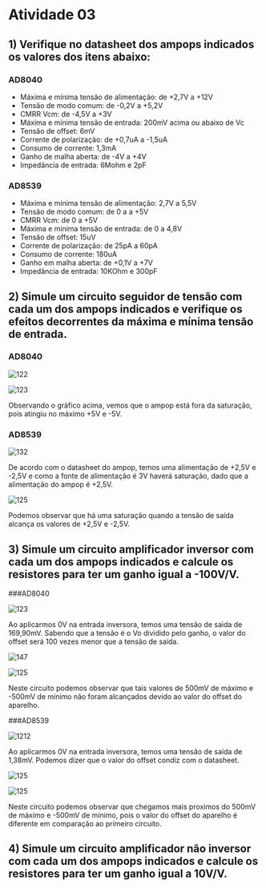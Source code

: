 # Atividade 03

## 1) Verifique no datasheet dos ampops indicados os valores dos itens abaixo:

### AD8040
* Máxima e mínima tensão de alimentação: de +2,7V a +12V
* Tensão de modo comum: de -0,2V a +5,2V
* CMRR Vcm: de -4,5V a +3V
* Máxima e mínima tensão de entrada: 200mV acima ou abaixo de Vc
* Tensão de offset: 6mV
* Corrente de polarização: de +0,7uA a -1,5uA
* Consumo de corrente: 1,3mA
* Ganho de malha aberta: de -4V a +4V
* Impedância de entrada: 6Mohm e 2pF

### AD8539
* Máxima e mínima tensão de alimentação: 2,7V a 5,5V
* Tensão de modo comum: de 0 a a +5V
* CMRR Vcm: de 0 a +5V
* Máxima e mínima tensão de entrada: de 0 a 4,8V
* Tensão de offset: 15uV
* Corrente de polarização: de 25pA a 60pA
* Consumo de corrente: 180uA
* Ganho em malha aberta: de +0,1V a +7V
* Impedância de entrada: 10KOhm e 300pF

## 2) Simule um circuito seguidor de tensão com cada um dos ampops indicados e verifique os efeitos decorrentes da máxima e mínima tensão de entrada.

### AD8040

![122](https://user-images.githubusercontent.com/75050609/109874501-f59d8800-7c4d-11eb-8f86-47581a63e27b.PNG)

![123](https://user-images.githubusercontent.com/75050609/109874838-6a70c200-7c4e-11eb-8729-45cd3c04f78e.PNG)

Observando o gráfico acima, vemos que o ampop está fora da saturação, pois atingiu no máximo +5V e -5V.

### AD8539

![132](https://user-images.githubusercontent.com/75050609/109876108-1d8deb00-7c50-11eb-9874-b54f73ce04ad.PNG)

De acordo com o datasheet do ampop, temos uma alimentação de +2,5V e -2,5V e como a fonte de alimentação é 3V haverá saturação, dado que a alimentação do ampop é +2,5V.

![125](https://user-images.githubusercontent.com/75050609/109879137-f3d6c300-7c53-11eb-9f5b-27ad6471393e.PNG)

Podemos observar que há uma saturação quando a tensão de saída alcança os valores de +2,5V e -2,5V.

## 3) Simule um circuito amplificador inversor com cada um dos ampops indicados e calcule os resistores para ter um ganho igual a -100V/V.

###AD8040

![123](https://user-images.githubusercontent.com/75050609/110173688-bb62f080-7ddd-11eb-8fa1-d2e52d5990d0.PNG)

Ao aplicarmos 0V na entrada inversora, temos uma tensão de saida de 169,90mV. Sabendo que a tensão é o Vo dividido pelo ganho, o valor do offset será 100 vezes menor que a tensão de saída.

![147](https://user-images.githubusercontent.com/75050609/110175233-362d0b00-7de0-11eb-8ef3-779450d2cc6e.PNG)

![125](https://user-images.githubusercontent.com/75050609/110177220-64601a00-7de3-11eb-9d92-4756898f5077.jpeg)

Neste circuito podemos observar que tais valores de 500mV de máximo e -500mV de mínimo não foram alcançados devido ao valor do offset do aparelho.

###AD8539

![1212](https://user-images.githubusercontent.com/75050609/110176105-93758c00-7de1-11eb-9aca-784e00a39cf3.PNG)

Ao aplicarmos 0V na entrada inversora, temos uma tensão de saída de 1,38mV. Podemos dizer que o valor do offset condiz com o datasheet.

![125](https://user-images.githubusercontent.com/75050609/110176991-f9aede80-7de2-11eb-9ffc-240be49c116c.PNG)

![125](https://user-images.githubusercontent.com/75050609/110177790-42b36280-7de4-11eb-960c-87bbbed79080.jpeg)

Neste circuito podemos observar que chegamos mais proximos do 500mV de máximo e -500mV de mínimo, pois o valor do offset do aparelho é diferente em comparação ao primeiro circuito.

## 4) Simule um circuito amplificador não inversor com cada um dos ampops indicados e calcule os resistores para ter um ganho igual a 10V/V.





















